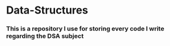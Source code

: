 # Data-Structures

### This is a repository I use for storing every code I write regarding the DSA subject
